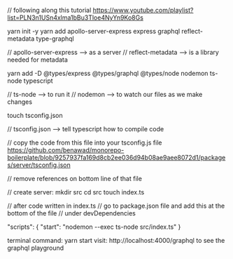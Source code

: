// following along this tutorial
https://www.youtube.com/playlist?list=PLN3n1USn4xlma1bBu3Tloe4NyYn9Ko8Gs

yarn init -y
yarn add apollo-server-express express graphql reflect-metadata type-graphql

// apollo-server-express --> as a server
// reflect-metadata --> is a library needed for metadata

yarn add -D @types/express @types/graphql @types/node nodemon ts-node typescript

// ts-node --> to run it
// nodemon --> to watch our files as we make changes

touch tsconfig.json

// tsconfig.json --> tell typescript how to compile code

// copy the code from this file into your tsconfig.js file
https://github.com/benawad/monorepo-boilerplate/blob/9257937fa169d8cb2ee036d94b08ae9aee8072d1/packages/server/tsconfig.json

// remove references on bottom line of that file

// create server:
mkdir src
cd src
touch index.ts

// after code written in index.ts
// go to package.json file and add this at the bottom of the file // under devDependencies

"scripts": {
"start": "nodemon --exec ts-node src/index.ts"
}

terminal command: yarn start
visit: http://localhost:4000/graphql to see the graphql playground
